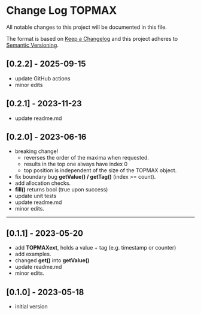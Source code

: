 # Change Log TOPMAX

All notable changes to this project will be documented in this file.

The format is based on [Keep a Changelog](http://keepachangelog.com/)
and this project adheres to [Semantic Versioning](http://semver.org/).


## [0.2.2] - 2025-09-15
- update GitHub actions
- minor edits

## [0.2.1] - 2023-11-23
- update readme.md

## [0.2.0] - 2023-06-16
- breaking change!
  - reverses the order of the maxima when requested.
  - results in the top one always have index 0
  - top position is independent of the size of the TOPMAX object.
- fix boundary bug  **getValue() / getTag()** (index >= count).
- add allocation checks.
- **fill()** returns bool (true upon success)
- update unit tests
- update readme.md
- minor edits.

----

## [0.1.1] - 2023-05-20
- add **TOPMAXext**, holds a value + tag (e.g. timestamp or counter)
- add examples.
- changed **get()** into **getValue()**
- update readme.md
- minor edits.

## [0.1.0] - 2023-05-18
- initial version

